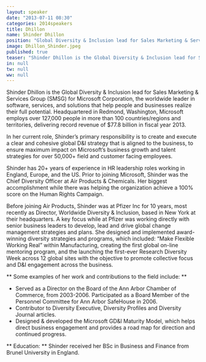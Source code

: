 ```yaml
---
layout: speaker
date: "2013-07-11 08:30"
categories: 2014speakers
title: Dhillon
name: Shinder Dhillon
position: "Global Diversity & Inclusion lead for Sales Marketing & Services Group, Microsoft"
image: Dhillon_Shinder.jpeg
published: true
teaser: "Shinder Dhillon is the Global Diversity & Inclusion lead for Sales Marketing & Services Group (SMSG) for Microsoft Corporation."
in: null
tw: null
ww: null
---
```

Shinder Dhillon is the Global Diversity & Inclusion lead for Sales Marketing & Services Group (SMSG) for Microsoft Corporation, the worldwide leader in software, services, and solutions that help people and businesses realize their full potential.  Headquartered in Redmond, Washington, Microsoft employs over 127,000 people in more than 100 countries/regions and territories, delivering record revenue of $77.8 billion in fiscal year 2013. 

In her current role, Shinder’s primary responsibility is to create and execute a clear and cohesive global D&I strategy that is aligned to the business, to ensure maximum impact on Microsoft’s business growth and talent strategies for over 50,000+ field and customer facing employees.

Shinder has 20+ years of experience in HR leadership roles working in England, Europe, and the US. Prior to joining Microsoft, Shinder was the Chief Diversity Officer at Air Products & Chemicals. Her biggest accomplishment while there was helping the organization achieve a 100% score on the Human Rights Campaign.  

Before joining Air Products, Shinder was at Pfizer Inc for 10 years, most recently as Director, Worldwide Diversity & Inclusion, based in New York at their headquarters.  A key focus while at Pfizer was working directly with senior business leaders to develop, lead and drive global change management strategies and plans.   She designed and implemented award-winning diversity strategies and programs, which included:  “Make Flexible Working Real” within Manufacturing, creating the first global on-line mentoring program, and the launching the first-ever Research Diversity Week across 12 global sites with the objective to promote collective focus and D&I engagement across the business.

** Some examples of her work and contributions to the field include: ** 
-   Served as a Director on the Board of the Ann Arbor Chamber of Commerce, from 2003-2006. Participated as a Board Member of the Personnel Committee for Ann Arbor SafeHouse in 2006. 
-   Contributor to Diversity Executive, Diversity Profiles and Diversity Journal articles.
-   Designed & developed the Microsoft GD&I Maturity Model, which helps direct business engagement and provides a road map for direction and continued progress.

** Education: ** 
Shinder received her BSc in Business and Finance from Brunel University in England.  
